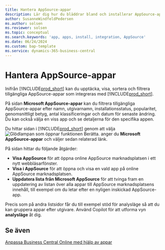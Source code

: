 ```yaml
---
title: Hantera AppSource-appar
description: Lär dig hur du bläddrar bland och installerar AppSource-appar från Business Central.
author: SusanneWindfeldPedersen
ms.author: solsen
ms.reviewer: solsen
ms.topic: conceptual
ms.search.keywords: 'app, apps, install, integration, AppSource'
ms.date: 06/24/2024
ms.custom: bap-template
ms.service: dynamics-365-business-central
---
```


# Hantera AppSource-appar
 
Inifrån [!INCLUDE[prod_short](includes/prod_short.md)] kan du upptäcka, visa, sortera och filtrera tillgängliga AppSource-appar som integreras med [!INCLUDE[prod_short](includes/prod_short.md)].

På sidan **Microsoft AppSource-appar** kan du filtrera tillgängliga AppSource-appar efter namn, utgivarnamn, installationsstatus, popularitet, genomsnittligt betyg, antal klassificeringar och datum för senaste ändring. Du kan också välja en viss app och se detaljerna för den specifika appen.

Du hittar sidan i [!INCLUDE[prod_short](includes/prod_short.md)] genom att välja ![Glödlampan som öppnar funktionen Berätta.](media/ui-search/search_small.png "Berätta vad du vill göra") anger du **Microsoft AppSource-appar** och väljer sedan relaterad länk.

På sidan hittar du följande åtgärder: 
 
- **Visa AppSource** för att öppna online AppSource marknadsplatsen i ett nytt webbläsarfönster. 
- **Visa i AppSource** för att öppna och visa en vald app på online AppSource marknadsplatsen. 
- **Uppdatera lista från Microsoft AppSource** för att tvinga fram en uppdatering av listan över alla appar till AppSource marknadsplatsens innehåll, till exempel om du letar efter en nyligen inskickad AppSource-app.
 
Precis som på andra listsidor får du till exempel stöd för analysläge så att du kan gruppera appar efter utgivare. Använd Copilot för att utforma vyn **analysläge** åt dig.

## Se även

[Anpassa Business Central Online med hjälp av appar](ui-extensions.md)  

